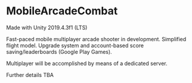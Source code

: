 # MobileArcadeCombat

Made with Unity 2019.4.3f1 (LTS)

Fast-paced mobile multiplayer arcade shooter in development. Simplified flight model. Upgrade system and account-based score saving/leaderboards (Google Play Games).

Multiplayer will be accomplished by means of a dedicated server.

Further details TBA
